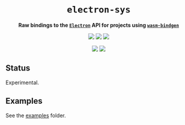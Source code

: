 <div align="center">
  <h1><code>electron-sys</code></h1>
  <p>
    <strong>Raw bindings to the <a href="https://electronjs.org/docs/api"><code>Electron</code></a>
      API for projects using <a href="https://github.com/rustwasm/wasm-bindgen"><code>wasm-bindgen</code></a></strong>
  </p>
  <p style="margin-bottom: 0.5ex;">
    <a href="https://interfaces-rs.github.io/electron-sys/electron_sys"><img
        src="https://img.shields.io/badge/docs-latest-blueviolet?logo=Read-the-docs&logoColor=white"
        /></a>
    <a href="https://github.com/interfaces-rs/electron-sys/actions"><img
        src="https://github.com/interfaces-rs/electron-sys/workflows/ci/badge.svg"
        /></a>
    <a href="https://crates.io/crates/electron-sys"><img
        src="https://img.shields.io/librariesio/release/cargo/electron-sys.svg?logo=rust"
        /></a>
  </p>
  <p style="margin-bottom: 0.5ex;">
    <a href="https://docs.rs/electron-sys"><img
        src="https://docs.rs/electron-sys/badge.svg" /></a>
    <a href="https://crates.io/crates/electron-sys"><img
        src="https://img.shields.io/crates/v/electron-sys.svg?logo=rust" /></a>
  </p>
</div>

## Status

Experimental.

## Examples

See the [examples](examples) folder.
